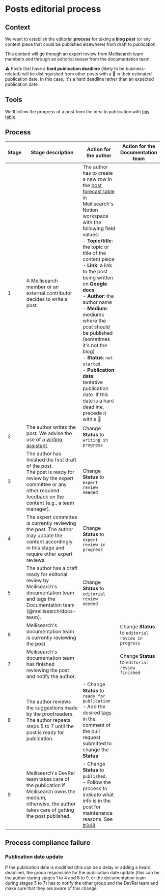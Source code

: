 # Posts editorial process

## Context

We want to establish the editorial **process** for taking **a blog post** (or any content piece that could be published elsewhere) from draft to publication.

This content will go through an expert review from Meilisearch team members and through an editorial review from the documentation team.


⚠️ Posts that have a **hard publication deadline** (likely to be business-related) will be distinguished from other posts with a 🚨 in their estimated publication date. In this case, it's a hard deadline rather than an expected publication date.

## Tools

We'll follow the progress of a post from the idea to publication with [this table](https://www.notion.so/meilisearch/Post-forecast-a5b3ede0ee744553bfa63810807ac507).

## Process

| Stage | Stage description | Action for the author | Action for the Documentation team |
|---|---|---|---|
| 1 | A Meilisearch member or an external contributor decides to write a post. | The author has to create a new row in the [post forecast table](https://www.notion.so/meilisearch/Post-forecast-a5b3ede0ee744553bfa63810807ac507) in Meilisearch's Notion workspace with the following field values:<br>- **Topic/title**: the topic or title of the content piece<br>- **Link**: a link to the post being written on **Google docs** <br>- **Author**: the author name<br>- **Medium**: mediums where the post should be published (sometimes it's not the blog)<br>- **Status**: `not started`.<br>- **Publication date**: tentative publication date. If this date is a hard deadline, precede it with a 🚨 |  |
| 2 | The author writes the post. We advise the use of a [writing assistant](https://github.com/meilisearch/devrel/blob/main/process/blog_process.md#tools).| Change **Status** to `writing in progress` |  |
| 3 | The author has finished the first draft of the post.<br>The post is ready for review by the expert committee or any other required feedback on the content (e.g., a team manager). | Change **Status** to `expert review needed` |  |
| 4 | The expert committee is currently reviewing the post. The author may update the content accordingly in this stage and require other expert reviews. | Change **Status** to `expert review in progress` |  |
| 5 | The author has a draft ready for editorial review by Meilisearch's documentation team and tags the Documentation team (@meilisearch/docs-team). | Change **Status** to `editorial review needed` |  |
| 6 | Meilisearch's documentation team is currently reviewing the post. |  | Change **Status** to `editorial review in progress` |
| 7 | Meilisearch's documentation team has finished reviewing the post and notify the author. |  | Change **Status** to `editorial review finished` |
| 8 | The author reviews the suggestions made by the proofreaders.<br>The author repeats steps 5 to 7 until the post is ready for publication.  | - Change **Status** to `ready for publication`<br>- Add the desired [tags](https://github.com/meilisearch/devrel/issues/466) in the comment of the pull request submitted to change the **Status** |  |
| 9 | Meilisearch's DevRel team takes care of the publication if Meilisearch owns the medium,<br>otherwise, the author takes care of getting the post published. | - Change **Status** to `published`.<br>- Follow the process to indicate what info is in the post for maintenance reasons. See [#348](https://github.com/meilisearch/devrel/issues/348) |  |

## Process compliance failure

### Publication date update

If the publication date is modified (this can be a delay or adding a heard deadline), the group responsible for the publication date update (this can be the author during stages 1 to 4 and 8 to 9, or the documentation team during stages 5 to 7) has to notify the other group and the DevRel team and make sure that they are aware of this change.
